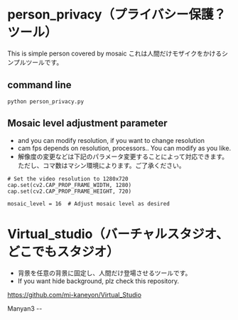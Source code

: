 # person_privacy（プライバシー保護？ツール）
This is simple person covered by mosaic
これは人間だけモザイクをかけるシンプルツールです。

## command line

```
python person_privacy.py 

```

## Mosaic level adjustment parameter
- and you can modify resolution, if you want to change resolution
- cam fps depends on resolution, processors.. You can modify as you like.
- 解像度の変更などは下記のパラメータ変更することによって対応できます。ただし、コマ数はマシン環境によります。ご了承ください。
```
# Set the video resolution to 1280x720
cap.set(cv2.CAP_PROP_FRAME_WIDTH, 1280)
cap.set(cv2.CAP_PROP_FRAME_HEIGHT, 720)

mosaic_level = 16  # Adjust mosaic level as desired

```

# Virtual_studio（バーチャルスタジオ、どこでもスタジオ）
- 背景を任意の背景に固定し、人間だけ登場させるツールです。
- If you want hide background, plz check this repository.

https://github.com/mi-kaneyon/Virtual_Studio

Manyan3 --
